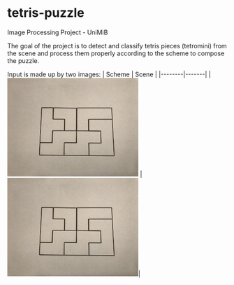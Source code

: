 # tetris-puzzle
Image Processing Project - UniMiB

The goal of the project is to detect and classify tetris pieces (tetromini) from the scene and process them properly according to the scheme to compose the puzzle.

Input is made up by two images:
| Scheme | Scene |
|--------|-------|
|<img src="https://github.com/pietroepis/tetris-puzzle/blob/main/schemes/S06.jpg" width="300"/> | <img src="https://github.com/pietroepis/tetris-puzzle/blob/main/schemes/S06.jpg" width="300"/>|

